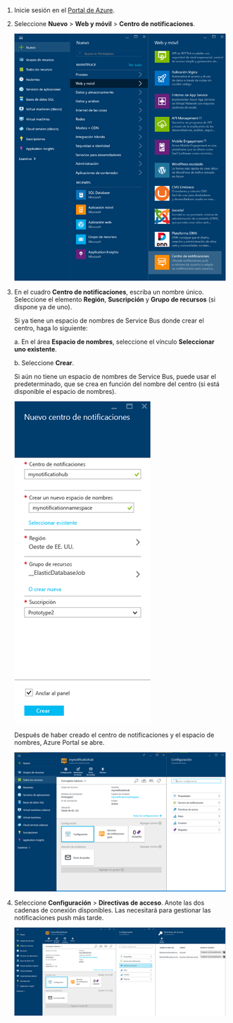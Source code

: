 

1. Inicie sesión en el [Portal de Azure](https://portal.azure.com).

2. Seleccione **Nuevo** > **Web y móvil** > **Centro de notificaciones**.
   
      ![Azure Portal: creación de centros de notificaciones](./media/notification-hubs-portal-create-new-hub/notification-hubs-azure-portal-create.png)
      
3. En el cuadro **Centro de notificaciones**, escriba un nombre único. Seleccione el elemento **Región**, **Suscripción** y **Grupo de recursos** (si dispone ya de uno). 
   
    Si ya tiene un espacio de nombres de Service Bus donde crear el centro, haga lo siguiente:

    a. En el área **Espacio de nombres**, seleccione el vínculo **Seleccionar uno existente**. 
   
    b. Seleccione **Crear**.

    Si aún no tiene un espacio de nombres de Service Bus, puede usar el predeterminado, que se crea en función del nombre del centro (si está disponible el espacio de nombres).
   
      ![Azure Portal: establecimiento de las propiedades del centro de notificaciones](./media/notification-hubs-portal-create-new-hub/notification-hubs-azure-portal-settings.png)

    Después de haber creado el centro de notificaciones y el espacio de nombres, Azure Portal se abre. 
   
      ![Azure Portal: página del portal del centro de notificaciones](./media/notification-hubs-portal-create-new-hub/notification-hubs-azure-portal-page.png)

4. Seleccione **Configuración** > **Directivas de acceso**. Anote las dos cadenas de conexión disponibles. Las necesitará para gestionar las notificaciones push más tarde.
   
      ![Azure Portal: cadenas de conexión del centro de notificaciones](./media/notification-hubs-portal-create-new-hub/notification-hubs-connection-strings-portal.png)

